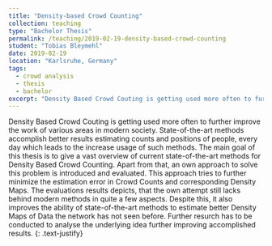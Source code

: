 ```yaml
---
title: "Density-based Crowd Counting"
collection: teaching
type: "Bachelor Thesis"
permalink: /teaching/2019-02-19-density-based-crowd-counting
student: "Tobias Bleymehl"
date: 2019-02-19
location: "Karlsruhe, Germany"
tags:
  - crowd analysis
  - thesis
  - bachelor
excerpt: "Density Based Crowd Couting is getting used more often to further improve the work of various areas in modern society. State-of-the-art methods accomplish better results estimating counts and positions  ..."
---
```


Density Based Crowd Couting is getting used more often to further improve the work of various areas in modern society. State-of-the-art methods accomplish better results estimating counts and positions of people, every day which leads to the increase usage of such methods. The main goal of this thesis is to give a vast overview of current state-of-the-art methods for Density Based Crowd Counting. Apart from that, an own approach to solve this problem is introduced and evaluated. This approach tries to further minimize the estimation error in Crowd Counts and corresponding Density Maps. The evaluations results depicts, that the own attempt still lacks behind modern methods in quite a few aspects. Despite this, it also improves the ability of state-of-the-art methods to estimate better Density Maps of Data the network has not seen before. Further resurch has to be conducted to analyse the underlying idea further improving accomplished results.
{: .text-justify}
